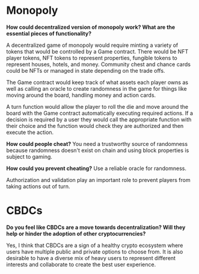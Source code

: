 # Monopoly

**How could decentralized version of monopoly work? What are the essential pieces of functionality?**

A decentralized game of monopoly would require minting a variety of tokens that would be controlled by a Game contract. There would be NFT player tokens, NFT tokens to represent properties, fungible tokens to represent houses, hotels, and money. Community chest and chance cards could be NFTs or managed in state depending on the trade offs.

The Game contract would keep track of what assets each player owns as well as calling an oracle to create randomness in the game for things like moving around the board, handling money and action cards. 

A turn function would allow the player to roll the die and move around the board with the Game contract automatically executing required actions. If a decision is required by a user they would call the appropriate function with their choice and the function would check they are authorized and then execute the action.

**How could people cheat?**
You need a trustworthy source of randomness because randomness doesn't exist on chain and using block properties is subject to gaming.

**How could you prevent cheating?**
Use a reliable oracle for randomness.

Authorization and validation play an important role to prevent players from taking actions out of turn.

# CBDCs

**Do you feel like CBDCs are a move towards decentralization? Will they help or hinder the adoption of other cryptocurrencies?**

Yes, I think that CBDCs are a sign of a healthy crypto ecosystem where users have multiple public and private options to choose from. It is also desirable to have a diverse mix of heavy users to represent different interests and collaborate to create the best user experience.

